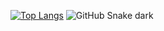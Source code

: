 [![Top Langs](https://github-readme-stats.vercel.app/api/top-langs/?username=JaeggerJose)](https://github.com/anuraghazra/github-readme-stats)
![GitHub Snake dark](github-snake-dark.svg#gh-dark-mode-only)
